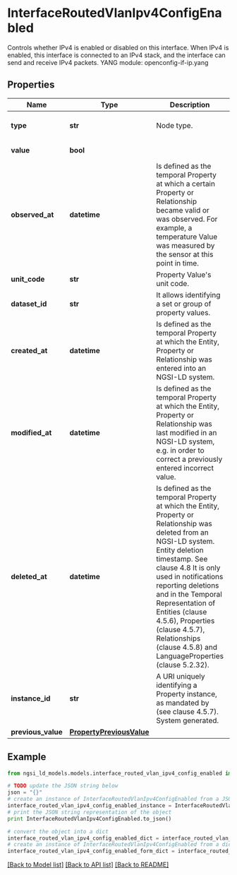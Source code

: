 # InterfaceRoutedVlanIpv4ConfigEnabled

Controls whether IPv4 is enabled or disabled on this interface. When IPv4 is enabled, this interface is connected to an IPv4 stack, and the interface can send and receive IPv4 packets.  YANG module: openconfig-if-ip.yang 

## Properties

Name | Type | Description | Notes
------------ | ------------- | ------------- | -------------
**type** | **str** | Node type.  | [optional] [default to 'Property']
**value** | **bool** |  | [default to True]
**observed_at** | **datetime** | Is defined as the temporal Property at which a certain Property or Relationship became valid or was observed. For example, a temperature Value was measured by the sensor at this point in time.  | [optional] 
**unit_code** | **str** | Property Value&#39;s unit code.  | [optional] 
**dataset_id** | **str** | It allows identifying a set or group of property values.  | [optional] 
**created_at** | **datetime** | Is defined as the temporal Property at which the Entity, Property or Relationship was entered into an NGSI-LD system.  | [optional] [readonly] 
**modified_at** | **datetime** | Is defined as the temporal Property at which the Entity, Property or Relationship was last modified in an NGSI-LD system, e.g. in order to correct a previously entered incorrect value.  | [optional] [readonly] 
**deleted_at** | **datetime** | Is defined as the temporal Property at which the Entity, Property or Relationship was deleted from an NGSI-LD system.  Entity deletion timestamp. See clause 4.8 It is only used in notifications reporting deletions and in the Temporal Representation of Entities (clause 4.5.6), Properties (clause 4.5.7), Relationships (clause 4.5.8) and LanguageProperties (clause 5.2.32).  | [optional] [readonly] 
**instance_id** | **str** | A URI uniquely identifying a Property instance, as mandated by (see clause 4.5.7). System generated.  | [optional] [readonly] 
**previous_value** | [**PropertyPreviousValue**](PropertyPreviousValue.md) |  | [optional] 

## Example

```python
from ngsi_ld_models.models.interface_routed_vlan_ipv4_config_enabled import InterfaceRoutedVlanIpv4ConfigEnabled

# TODO update the JSON string below
json = "{}"
# create an instance of InterfaceRoutedVlanIpv4ConfigEnabled from a JSON string
interface_routed_vlan_ipv4_config_enabled_instance = InterfaceRoutedVlanIpv4ConfigEnabled.from_json(json)
# print the JSON string representation of the object
print InterfaceRoutedVlanIpv4ConfigEnabled.to_json()

# convert the object into a dict
interface_routed_vlan_ipv4_config_enabled_dict = interface_routed_vlan_ipv4_config_enabled_instance.to_dict()
# create an instance of InterfaceRoutedVlanIpv4ConfigEnabled from a dict
interface_routed_vlan_ipv4_config_enabled_form_dict = interface_routed_vlan_ipv4_config_enabled.from_dict(interface_routed_vlan_ipv4_config_enabled_dict)
```
[[Back to Model list]](../README.md#documentation-for-models) [[Back to API list]](../README.md#documentation-for-api-endpoints) [[Back to README]](../README.md)


